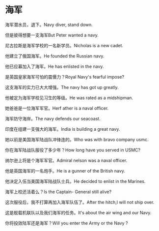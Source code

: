 # 海军

<p><span class="chinese">海军潜水员，退下。</span><span class="english">Navy diver, stand down.</span></p>

<p><span class="chinese">但是彼得想要一支海军</span><span class="english">But Peter wanted a navy.</span></p>

<p><span class="chinese">尼古拉斯是海军学校的一名新学员。</span><span class="english">Nicholas is a new cadet.</span></p>

<p><span class="chinese">他建立了俄国海军。</span><span class="english">He founded the Russian navy.</span></p>

<p><span class="chinese">他已应募加入了海军。</span><span class="english">He has enlisted in the navy.</span></p>

<p><span class="chinese">是英国皇家海军可怕的震慑力？</span><span class="english">Royal Navy's fearful impose?</span></p>

<p><span class="chinese">这支海军的实力已大大增强。</span><span class="english">The navy has got up greatly.</span></p>

<p><span class="chinese">他被定为海军学校见习生的等级。</span><span class="english">He was rated as a midshipman.</span></p>

<p><span class="chinese">她爸爸是一位海军军官。</span><span class="english">Herf ather is a naval officer.</span></p>

<p><span class="chinese">海军防守海岸。</span><span class="english">The navy defends our seacoast.</span></p>

<p><span class="chinese">印度在组建一支强大的海军。</span><span class="english">India is building a great navy.</span></p>

<p><span class="chinese">她以前是美国海军陆战队冲锋连的。</span><span class="english">Who was with bravo company usmc.</span></p>

<p><span class="chinese">你在海军陆战队服役了多少年？</span><span class="english">How long have you served in USMC?</span></p>

<p><span class="chinese">纳尔逊上将是个海军军官。</span><span class="english">Admiral nelson was a naval officer.</span></p>

<p><span class="chinese">他是英国海军的一名炮手。</span><span class="english">He is a gunner of the British navy.</span></p>

<p><span class="chinese">他决定入伍当美国海军陆战队士兵。</span><span class="english">He decided to enlist in the Marines.</span></p>

<p><span class="chinese">海军上校还活着么？</span><span class="english">Is the Captain- General still alive?</span></p>

<p><span class="chinese">这次服役后，我不打算再加入海军队伍了。</span><span class="english">After the hitch,I will not ship over.</span></p>

<p><span class="chinese">这是舰载机联队以及我们海军的任务。</span><span class="english">It's about the air wing and our Navy.</span></p>

<p><span class="chinese">你将投效陆军还是海军？</span><span class="english">Will you enter the Army or the Navy ?</span></p>

